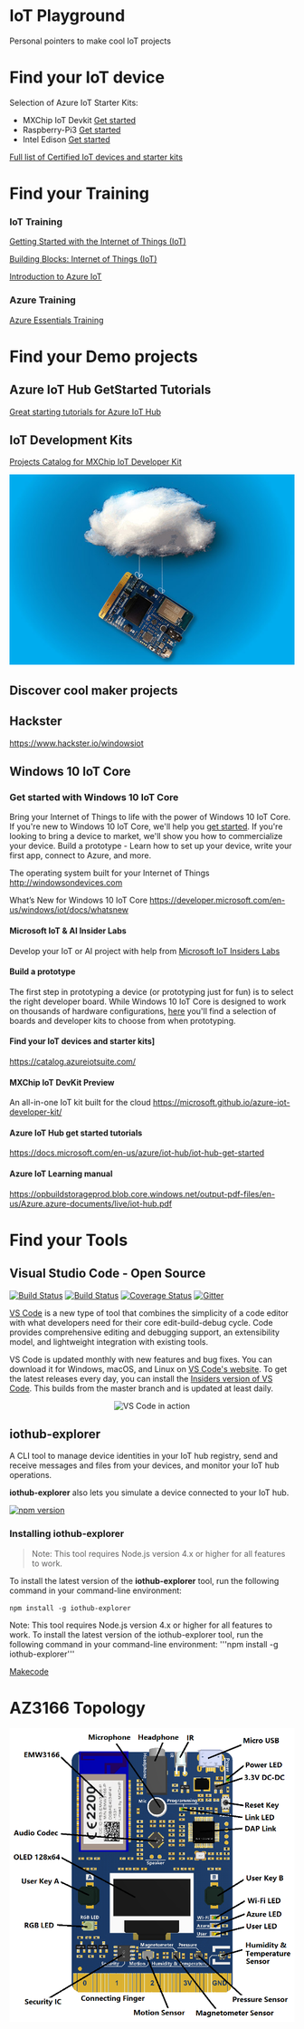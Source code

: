 # IoT Playground
Personal pointers to make cool IoT projects

# Find your IoT device

Selection of Azure IoT Starter Kits:

* MXChip IoT Devkit [Get started](https://catalog.azureiotsuite.com/details?title=MXChip-IoT-DevKit&source=home-page)
* Raspberry-Pi3 [Get started](https://catalog.azureiotsuite.com/details?title=Raspberry_Pi3&source=home-page)
* Intel Edison [Get started](https://catalog.azureiotsuite.com/details?title=Intel-Edison&source=home-page)


<!---
* ARK1123-H 
* Meshlium
* Amplified-FATBOX-G3
* M5Stack IoT Kit
* IoT Wi-Fi node based on STM32 NUCLEOL476RG
* CPS200
* PMC-5231
* WISE-5231
* Spakfun ThingDev
* Intel NUC
* Adafruit Feather Huzzah
* Adafruit Feather M0 Wifi
-->

[Full list of Certified IoT devices and starter kits](
https://catalog.azureiotsuite.com/ "Microsoft website")

# Find your Training

### IoT Training

[Getting Started with the Internet of Things (IoT)](https://mva.microsoft.com/en-US/training-courses/getting-started-with-the-internet-of-things-iot-16170?l=VUaAyuRIC_6305846048 "MVA Course")

[Building Blocks: Internet of Things (IoT)](https://mva.microsoft.com/en-US/training-courses/building-blocks-internet-of-things-iot-16062?l=uDv7NjlGC_7606218949 "MVA Course")

[Introduction to Azure IoT](https://mva.microsoft.com/en-US/training-courses/introduction-to-azure-iot-17611?l=uxXUIs4rD_606218965 "MVA Course")

### Azure Training
[Azure Essentials Training](https://www.microsoft.com/en-us/azureessentials) 


# Find your Demo projects

## Azure IoT Hub GetStarted Tutorials

[Great starting tutorials for Azure IoT Hub](https://docs.microsoft.com/en-us/azure/iot-hub/iot-hub-get-started)

## IoT Development Kits 

[Projects Catalog for MXChip IoT Developer Kit](https://microsoft.github.io/azure-iot-developer-kit/docs/projects/)

![iot hub](/assets/images/projects-iothub-th.jpg)

<!---
![translator](/assets/images/projects-devkit-translator-th.jpg)

![door monitor](/assets/images/projects-door-monitor-th.jpg)

![mqtt hello world](/assets/images/projects-mqtt-helloworld-th.jpg)

![remote monitoring](/assets/images/projects-remote-monitoring-th.jpg)

![shake](/assets/images/projects-shake-shake-th.jpg)
-->

## Discover cool maker projects

## Hackster
https://www.hackster.io/windowsiot

## Windows 10 IoT Core

### Get started with Windows 10 IoT Core
Bring your Internet of Things to life with the power of Windows 10 IoT Core. If you're new to Windows 10 IoT Core, we'll help you [get started](https://developer.microsoft.com/en-us/windows/iot/GetStarted). If you're looking to bring a device to market, we'll show you how to commercialize your device. Build a prototype - Learn how to set up your device, write your first app, connect to Azure, and more.

The operating system built for your Internet of Things
http://windowsondevices.com

What’s New for Windows 10 IoT Core
https://developer.microsoft.com/en-us/windows/iot/docs/whatsnew

#### Microsoft IoT & AI Insider Labs
Develop your IoT or AI project with help from [Microsoft IoT Insiders Labs](https://www.microsoftiotinsiderlabs.com/)

#### Build a prototype
The first step in prototyping a device (or prototyping just for fun) is to select the right developer board. While Windows 10 IoT Core is designed to work on thousands of hardware configurations, [here](https://developer.microsoft.com/en-us/windows/iot/getstarted/prototype/selectdevice) you'll find a selection of boards and developer kits to choose from when prototyping. 


#### Find your IoT devices and starter kits]
https://catalog.azureiotsuite.com/

#### MXChip IoT DevKit Preview
An all-in-one IoT kit built for the cloud
https://microsoft.github.io/azure-iot-developer-kit/

#### Azure IoT Hub get started tutorials
https://docs.microsoft.com/en-us/azure/iot-hub/iot-hub-get-started

#### Azure IoT Learning manual
https://opbuildstorageprod.blob.core.windows.net/output-pdf-files/en-us/Azure.azure-documents/live/iot-hub.pdf

# Find your Tools
## Visual Studio Code - Open Source

[![Build Status](https://travis-ci.org/Microsoft/vscode.svg?branch=master)](https://travis-ci.org/Microsoft/vscode)
[![Build Status](https://ci.appveyor.com/api/projects/status/vuhlhg80tj3e2a0l/branch/master?svg=true)](https://ci.appveyor.com/project/VSCode/vscode)
[![Coverage Status](https://img.shields.io/coveralls/Microsoft/vscode/master.svg)](https://coveralls.io/github/Microsoft/vscode?branch=master)
[![Gitter](https://img.shields.io/badge/chat-on%20gitter-blue.svg)](https://gitter.im/Microsoft/vscode)

[VS Code](https://code.visualstudio.com) is a new type of tool that combines the simplicity of
a code editor with what developers need for their core edit-build-debug cycle. Code
provides comprehensive editing and debugging support, an extensibility model, and lightweight integration with existing tools.

VS Code is updated monthly with new features and bug fixes. You can download it for Windows, macOS, and Linux on [VS Code's website](https://code.visualstudio.com/Download). To get the latest releases every day, you can install the [Insiders version of VS Code](https://code.visualstudio.com/insiders). This builds from the master branch and is updated at least daily.

<p align="center">
  <img alt="VS Code in action" src="https://cloud.githubusercontent.com/assets/11839736/16642200/6624dde0-43bd-11e6-8595-c81885ba0dc2.png">
</p>

## iothub-explorer

A CLI tool to manage device identities in your IoT hub registry, send and receive messages and files from your devices, and monitor your IoT hub operations.

**iothub-explorer** also lets you simulate a device connected to your IoT hub.

[![npm version](https://badge.fury.io/js/iothub-explorer.svg)](https://badge.fury.io/js/iothub-explorer)

<a name="install"/>

### Installing iothub-explorer

> Note: This tool requires Node.js version 4.x or higher for all features to work.

To install the latest version of the **iothub-explorer** tool, run the following command in your command-line environment:

```shell
npm install -g iothub-explorer
```

Note: This tool requires Node.js version 4.x or higher for all features to work.
To install the latest version of the iothub-explorer tool, run the following command in your command-line environment:
'''npm install -g iothub-explorer'''

[Makecode](https://makecode.com)

# AZ3166 Topology

![AZ3166](/assets/images/AZ3166.png)




